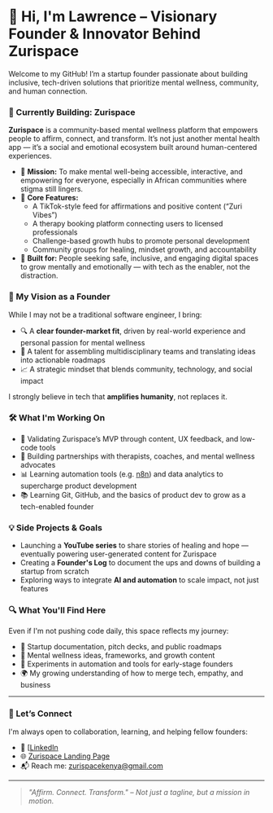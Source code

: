 # 👋 Hi, I'm Lawrence – Visionary Founder & Innovator Behind Zurispace

Welcome to my GitHub! I’m a startup founder passionate about building inclusive, tech-driven solutions that prioritize mental wellness, community, and human connection.

### 🚀 Currently Building: Zurispace
**Zurispace** is a community-based mental wellness platform that empowers people to affirm, connect, and transform. It’s not just another mental health app — it’s a social and emotional ecosystem built around human-centered experiences.

- 🌱 **Mission:** To make mental well-being accessible, interactive, and empowering for everyone, especially in African communities where stigma still lingers.
- 🔗 **Core Features:**
  - A TikTok-style feed for affirmations and positive content (“Zuri Vibes”)
  - A therapy booking platform connecting users to licensed professionals
  - Challenge-based growth hubs to promote personal development
  - Community groups for healing, mindset growth, and accountability
- 🧠 **Built for:** People seeking safe, inclusive, and engaging digital spaces to grow mentally and emotionally — with tech as the enabler, not the distraction.

### 🧭 My Vision as a Founder
While I may not be a traditional software engineer, I bring:
- 🔍 A **clear founder-market fit**, driven by real-world experience and personal passion for mental wellness
- 🧩 A talent for assembling multidisciplinary teams and translating ideas into actionable roadmaps
- 📈 A strategic mindset that blends community, technology, and social impact

I strongly believe in tech that **amplifies humanity**, not replaces it.

### 🛠️ What I'm Working On
- 🧪 Validating Zurispace’s MVP through content, UX feedback, and low-code tools
- 🤝 Building partnerships with therapists, coaches, and mental wellness advocates
- 📊 Learning automation tools (e.g. [n8n](https://n8n.io)) and data analytics to supercharge product development
- 📚 Learning Git, GitHub, and the basics of product dev to grow as a tech-enabled founder

### 💡 Side Projects & Goals
- Launching a **YouTube series** to share stories of healing and hope — eventually powering user-generated content for Zurispace
- Creating a **Founder's Log** to document the ups and downs of building a startup from scratch
- Exploring ways to integrate **AI and automation** to scale impact, not just features

### 🔍 What You'll Find Here
Even if I'm not pushing code daily, this space reflects my journey:
- 📁 Startup documentation, pitch decks, and public roadmaps
- 🧠 Mental wellness ideas, frameworks, and growth content
- 🧪 Experiments in automation and tools for early-stage founders
- 🌍 My growing understanding of how to merge tech, empathy, and business

---

### 🤝 Let’s Connect
I'm always open to collaboration, learning, and helping fellow founders:

- 💼 [[LinkedIn](https://www.linkedin.com/in/lawrence-ng-eno)
- 🌐 [Zurispace Landing Page](https://zurispace.site)
- 📬 Reach me: zurispacekenya@gmail.com

---

> *"Affirm. Connect. Transform." – Not just a tagline, but a mission in motion.*

